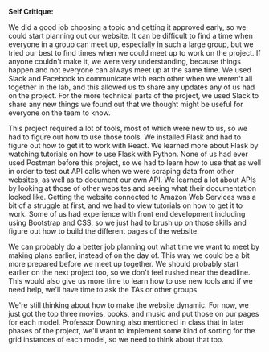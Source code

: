 **Self Critique:**

We did a good job choosing a topic and getting it approved early, so we could start planning out our website. It can be difficult to find a time when everyone in a group can meet up, especially in such a large group, but we tried our best to find times when we could meet up to work on the project. If anyone couldn't make it, we were very understanding, because things happen and not everyone can always meet up at the same time. We used Slack and Facebook to communicate with each other when we weren't all together in the lab, and this allowed us to share any updates any of us had on the project. For the more technical parts of the project, we used Slack to share any new things we found out that we thought might be useful for everyone on the team to know.

This project required a lot of tools, most of which were new to us, so we had to figure out how to use those tools. We installed Flask and had to figure out how to get it to work with React. We learned more about Flask by watching tutorials on how to use Flask with Python. None of us had ever used Postman before this project, so we had to learn how to use that as well in order to test out API calls when we were scraping data from other websites, as well as to document our own API. We learned a lot about APIs by looking at those of other websites and seeing what their documentation looked like. Getting the website connected to Amazon Web Services was a bit of a struggle at first, and we had to view tutorials on how to get it to work. Some of us had experience with front end development including using Bootstrap and CSS, so we just had to brush up on those skills and figure out how to build the different pages of the website.

We can probably do a better job planning out what time we want to meet by making plans earlier, instead of on the day of. This way we could be a bit more prepared before we meet up together. We should probably start earlier on the next project too, so we don't feel rushed near the deadline. This would also give us more time to learn how to use new tools and if we need help, we'll have time to ask the TAs or other groups.

We're still thinking about how to make the website dynamic. For now, we just got the top three movies, books, and music and put those on our pages for each model. Professor Downing also mentioned in class that in later phases of the project, we'll want to implement some kind of sorting for the grid instances of each model, so we need to think about that too.


